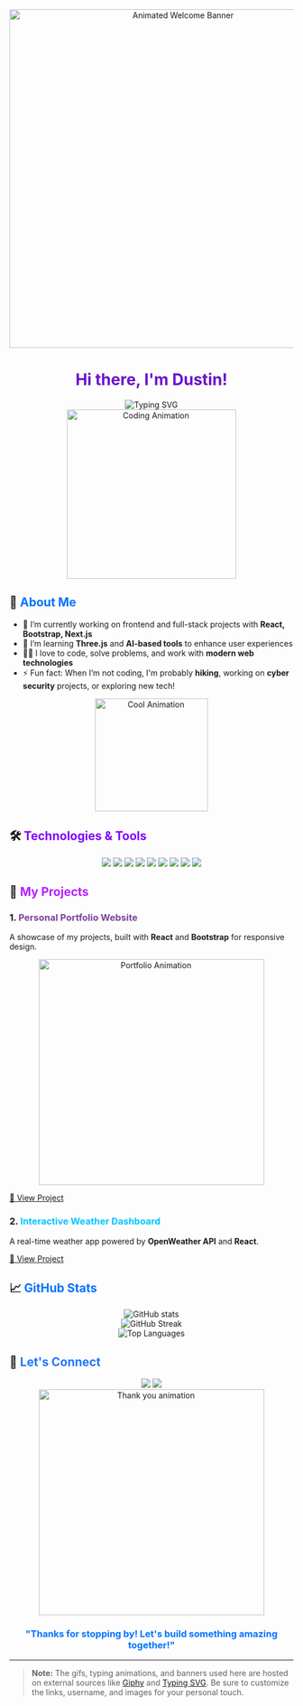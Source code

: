 <div align="center">
  <img src="https://media.giphy.com/media/l4FGuhL4U2WyjdkaY/giphy.gif" alt="Animated Welcome Banner" width="600"/>
  
  # <span style="color:#6a11cb;">Hi there, I'm Dustin!</span> 
  <img src="https://readme-typing-svg.herokuapp.com?font=Fira+Code&size=24&duration=3000&pause=1000&color=6A5ACD&center=true&vCenter=true&width=435&lines=Web+Developer+%7C+Tech+Enthusiast;Building+Beautiful+and+Functional+Websites;Let%27s+Make+the+Web+Better+Together!" alt="Typing SVG">
</div>

<div align="center">
  <img src="https://media.giphy.com/media/3o7bu3XilJ5BOiSGic/giphy.gif" width="300" alt="Coding Animation">
</div>

## 🚀 <span style="color:#0072ff;">About Me</span>

- 🔭 I’m currently working on frontend and full-stack projects with **React, Bootstrap, Next.js**
- 🌱 I’m learning **Three.js** and **AI-based tools** to enhance user experiences
- 👨‍💻 I love to code, solve problems, and work with **modern web technologies**
- ⚡ Fun fact: When I’m not coding, I'm probably **hiking**, working on **cyber security** projects, or exploring new tech!

<div align="center">
  <img src="https://media.giphy.com/media/3oEduXtXta80CybVhC/giphy.gif" width="200" alt="Cool Animation">
</div>

## 🛠️ <span style="color:#7f00ff;">Technologies & Tools</span>

<div align="center">
  <img src="https://img.shields.io/badge/Code-HTML5-informational?style=flat&logo=html5&logoColor=white&color=6A5ACD">
  <img src="https://img.shields.io/badge/Code-CSS3-informational?style=flat&logo=css3&logoColor=white&color=6495ED">
  <img src="https://img.shields.io/badge/Code-JavaScript-informational?style=flat&logo=javascript&logoColor=white&color=00BFFF">
  <img src="https://img.shields.io/badge/Code-TypeScript-informational?style=flat&logo=typescript&logoColor=white&color=6A5ACD">
  <img src="https://img.shields.io/badge/Framework-React-informational?style=flat&logo=react&logoColor=white&color=1E90FF">
  <img src="https://img.shields.io/badge/Framework-Next.js-informational?style=flat&logo=nextdotjs&logoColor=white&color=6A5ACD">
  <img src="https://img.shields.io/badge/Framework-Bootstrap-informational?style=flat&logo=bootstrap&logoColor=white&color=4169E1">
  <img src="https://img.shields.io/badge/Version Control-Git-informational?style=flat&logo=git&logoColor=white&color=00BFFF">
  <img src="https://img.shields.io/badge/Deployment-Vercel-informational?style=flat&logo=vercel&logoColor=white&color=1E90FF">
</div>

## 🌟 <span style="color:#b721ff;">My Projects</span>

### 1. **<span style="color:#7b4397;">Personal Portfolio Website</span>**
A showcase of my projects, built with **React** and **Bootstrap** for responsive design.
<div align="center">
  <img src="https://media.giphy.com/media/26AHONQ79FdWZhAI0/giphy.gif" width="400" alt="Portfolio Animation">
</div>

[🔗 View Project](https://github.com/username/portfolio)  

### 2. **<span style="color:#00c6ff;">Interactive Weather Dashboard</span>**
A real-time weather app powered by **OpenWeather API** and **React**.

[🔗 View Project](https://github.com/username/weather-dashboard)

## 📈 <span style="color:#0072ff;">GitHub Stats</span>

<div align="center">
  <img src="https://github-readme-stats.vercel.app/api?username=yourusername&show_icons=true&theme=radical" alt="GitHub stats">
  <br>
  <img src="https://github-readme-streak-stats.herokuapp.com/?user=yourusername&theme=radical" alt="GitHub Streak">
  <br>
  <img src="https://github-readme-stats.vercel.app/api/top-langs/?username=yourusername&layout=compact&theme=radical" alt="Top Languages">
</div>

## 🤝 <span style="color:#2575fc;">Let's Connect</span>

<div align="center">
  <a href="https://www.linkedin.com/in/dustinmmoore"><img src="https://img.shields.io/badge/LinkedIn-Dustin%20Moore-00BFFF?style=flat-square&logo=linkedin"></a>
  <a href="mailto:dustin@example.com"><img src="https://img.shields.io/badge/Email-dustin%40example.com-6A5ACD?style=flat-square&logo=gmail"></a>
</div>

<div align="center">
  <img src="https://media.giphy.com/media/3oriO7A7bt1wsEP4cw/giphy.gif" width="400" alt="Thank you animation">
  
  ### <span style="color:#0072ff;">"Thanks for stopping by! Let's build something amazing together!"</span>
</div>

---

> **Note:** The gifs, typing animations, and banners used here are hosted on external sources like [Giphy](https://giphy.com/) and [Typing SVG](https://readme-typing-svg.herokuapp.com/). Be sure to customize the links, username, and images for your personal touch.
